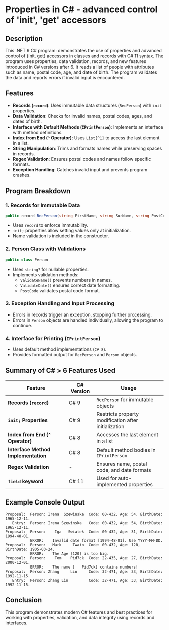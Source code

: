 # Properties in C# - advanced control of 'init', 'get' accessors

## Description

This .NET 9 C# program: demonstrates the use of properties and advanced control of {init, get} accessors in classes and records with C# 11 syntax.
The program uses properties, data validation, records, and new features introduced in C# versions after 6. It reads a list of people with attributes such as name, postal code, age, and date of birth. The program validates the data and reports errors if invalid input is encountered.

## Features
- **Records (`record`)**: Uses immutable data structures (`RecPerson`) with `init` properties.
- **Data Validation**: Checks for invalid names, postal codes, ages, and dates of birth.
- **Interface with Default Methods (`IPrintPerson`)**: Implements an interface with method definitions.
- **Index from End (`^` Operator)**: Uses `List[^1]` to access the last element in a list.
- **String Manipulation**: Trims and formats names while preserving spaces in records.
- **Regex Validation**: Ensures postal codes and names follow specific formats.
- **Exception Handling**: Catches invalid input and prevents program crashes.

## Program Breakdown

### 1. **Records for Immutable Data**
```csharp
public record RecPerson(string FirstName, string SurName, string PostCode, int Age, string DateBr)
```
- Uses `record` to enforce immutability.
- `init;` properties allow setting values only at initialization.
- Name validation is included in the constructor.

### 2. **Person Class with Validations**
```csharp
public class Person
```
- Uses `string?` for nullable properties.
- Implements validation methods:
  - `ValidateName()` prevents numbers in names.
  - `ValidateDate()` ensures correct date formatting.
  - `PostCode` validates postal code format.

### 3. **Exception Handling and Input Processing**
- Errors in records trigger an exception, stopping further processing.
- Errors in `Person` objects are handled individually, allowing the program to continue.

### 4. **Interface for Printing (`IPrintPerson`)**
- Uses default method implementations (`C# 8`).
- Provides formatted output for `RecPerson` and `Person` objects.

## Summary of C# > 6 Features Used

| Feature | C# Version | Usage |
|---------|------------|------------------------------------------------|
| **Records (`record`)** | C# 9 | `RecPerson` for immutable objects |
| **`init;` Properties** | C# 9 | Restricts property modification after initialization |
| **Index from End (`^` Operator)** | C# 8 | Accesses the last element in a list |
| **Interface Method Implementation** | C# 8 | Default method bodies in `IPrintPerson` |
| **Regex Validation** | - | Ensures name, postal code, and date formats |
| **`field` keyword** | C# 11 | Used for auto-implemented properties |

## Example Console Output

```
Proposal:  Person: Irena  Szewinska  Code: 00-432, Age: 54, BirthDate: 1965-12-11.
   Entry:  Person: Irena Szewinska   Code: 00-432, Age: 54, BirthDate: 1965-12-11.
Proposal:  Person:    Iga   Swiatek  Code: 00-432, Age: 31, BirthDate: 1994-48-01.
           ERROR:    Invalid date format [1994-48-01]. Use YYYY-MM-DD.
Proposal:  Person:   Mark     Twain  Code: 00-432, Age: 120, BirthDate: 1905-03-24.
           ERROR:    The Age [120] is too big.
Proposal:  Person:    Tom    Pid7ck  Code: 22-435, Age: 27, BirthDate: 2000-12-01.
           ERROR:    The name [   Pid7ck] contains numbers!
Proposal:  Person: Zhang     Lin     Code: 32-471, Age: 33, BirthDate: 1992-11-15.
   Entry:  Person: Zhang Lin         Code: 32-471, Age: 33, BirthDate: 1992-11-15.
```

## Conclusion
This program demonstrates modern C# features and best practices for working with properties, validation, and data integrity using records and interfaces.

